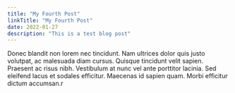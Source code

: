 ```yaml
---
title: "My Fourth Post"
linkTitle: "My Fourth Post"
date: 2022-01-27
description: "This is a test blog post"
---
```


Donec blandit non lorem nec tincidunt. Nam ultrices dolor quis justo volutpat, ac malesuada diam cursus. Quisque tincidunt velit sapien. Praesent ac risus nibh. Vestibulum at nunc vel ante porttitor lacinia. Sed eleifend lacus et sodales efficitur. Maecenas id sapien quam. Morbi efficitur dictum accumsan.r